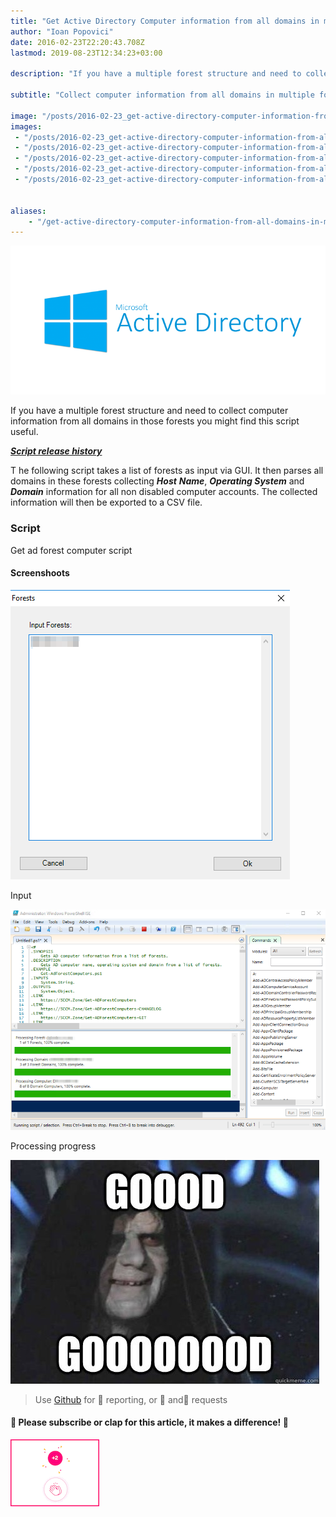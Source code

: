 ```yaml
---
title: "Get Active Directory Computer information from all domains in multiple forests"
author: "Ioan Popovici"
date: 2016-02-23T22:20:43.708Z
lastmod: 2019-08-23T12:34:23+03:00

description: "If you have a multiple forest structure and need to collect computer information from all domains in those forests you might find this script useful. The following script takes a list of forests as…"

subtitle: "Collect computer information from all domains in multiple forests."

image: "/posts/2016-02-23_get-active-directory-computer-information-from-all-domains-in-multiple-forests/images/1.png" 
images:
 - "/posts/2016-02-23_get-active-directory-computer-information-from-all-domains-in-multiple-forests/images/1.png" 
 - "/posts/2016-02-23_get-active-directory-computer-information-from-all-domains-in-multiple-forests/images/2.png" 
 - "/posts/2016-02-23_get-active-directory-computer-information-from-all-domains-in-multiple-forests/images/3.png" 
 - "/posts/2016-02-23_get-active-directory-computer-information-from-all-domains-in-multiple-forests/images/4.jpeg" 
 - "/posts/2016-02-23_get-active-directory-computer-information-from-all-domains-in-multiple-forests/images/5.gif" 


aliases:
    - "/get-active-directory-computer-information-from-all-domains-in-multiple-forests-5ac9615b70d4"
---
```


![image](/posts/2016-02-23_get-active-directory-computer-information-from-all-domains-in-multiple-forests/images/1.png)



If you have a multiple forest structure and need to collect computer information from all domains in those forests you might find this script useful.

[**_Script release history_**](https://SCCM.Zone/get-adforestcomputers-changelog)


T
he following script takes a list of forests as input via GUI. It then parses all domains in these forests collecting **_Host_** **_Name_**, **_Operating System_** and **_Domain_** information for all non disabled computer accounts. The collected information will then be exported to a CSV file.

### Script


Get ad forest computer script



#### Screenshoots




![image](/posts/2016-02-23_get-active-directory-computer-information-from-all-domains-in-multiple-forests/images/2.png)

Input





![image](/posts/2016-02-23_get-active-directory-computer-information-from-all-domains-in-multiple-forests/images/3.png)

Processing progress





![image](/posts/2016-02-23_get-active-directory-computer-information-from-all-domains-in-multiple-forests/images/4.jpeg)

> Use [Github](https://SCCM.Zone/Issues) for 🐛 reporting, or 🌈 and🦄 requests

#### 🙏 Please subscribe or clap for this article, it makes a difference! 🙏




![image](/posts/2016-02-23_get-active-directory-computer-information-from-all-domains-in-multiple-forests/images/5.gif)
